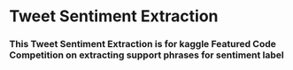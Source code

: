 # Tweet Sentiment Extraction

### This Tweet Sentiment Extraction is for kaggle Featured Code Competition on extracting support phrases for sentiment label
